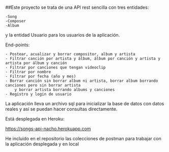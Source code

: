 ##Este proyecto se trata de una API rest sencilla con tres entidades:

    -Song
    -Composer
    -Album

y la entidad Usuario para los usuarios de la aplicación.

End-points:

    - Postear, acualizar y borrar compositor, album y artista
    - Filtrar canción por artista y álbum, álbum por canción y artista y artista por álbum y canción
    - Filtrar por canciones que tengan videoclip
    - Filtrar por nombre
    - Filtrar por fecha (año y mes)
    - Borrar canción sin borrar album ni artista, borrar album borrando canciones pero sin borrar artista
        y borrar artista borrando albums y canciones
    - Registro y login de usuario

La aplicación lleva un archivo sql para inicializar la base de datos 
con datos reales y así se puedan hacer consultas directamente.

Está desplegada en Heroku:

https://songs-api-nacho.herokuapp.com

He incluido en el repositorio las colecciones de postman para trabajar con la aplicación desplegada y en local